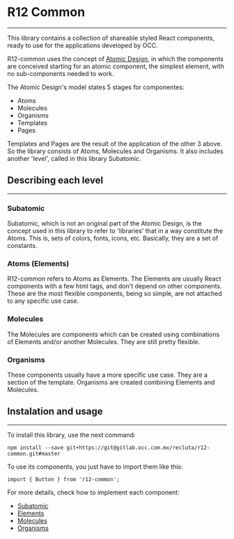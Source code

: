# R12 Common
---
This library contains a collection of shareable styled React components, ready to use for the applications developed by OCC.

R12-common uses the concept of [Atomic Design](http://atomicdesign.bradfrost.com/chapter-2/), in which the components are conceived starting for an atomic component, the simplest element, with no sub-components needed to work.

The Atomic Design's model states 5 stages for componentes:

- Atoms
- Molecules
- Organisms
- Templates
- Pages

Templates and Pages are the result of the application of the other 3 above. So the library consists of Atoms, Molecules and Organisms. It also includes another 'level', called in this library Subatomic.

## Describing each level
---
### Subatomic
Subatomic, which is not an original part of the Atomic Design, is the concept used in this library to refer to 'libraries' that in a way constitute the Atoms. This is, sets of colors, fonts, icons, etc. Basically, they are a set of constants.

### Atoms (Elements)
R12-common refers to Atoms as Elements. The Elements are usually React components with a few html tags, and don't depend on other components. These are the most flexible components, being so simple, are not attached to any specific use case.

### Molecules
The Molecules are components which can be created using combinations of Elements and/or another Molecules. They are still pretty flexible.

### Organisms
These components usually have a more specific use case. They are a section of the template. Organisms are created combining Elements and Molecules.

## Instalation and usage
---
To install this library, use the next command:
```
npm install --save git+https://git@gitlab.occ.com.mx/recluta/r12-common.git#master
```
To use its components, you just have to import them like this:
```
import { Button } from 'r12-common';
```
For more details, check how to implement each component:

- [Subatomic]()
- [Elements]()
- [Molecules]()
- [Organisms]()